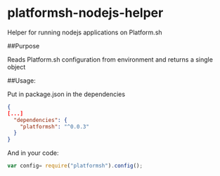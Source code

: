 # platformsh-nodejs-helper

Helper for running nodejs applications on Platform.sh

##Purpose

Reads Platform.sh configuration from environment and returns a single object

##Usage: 

Put in package.json in the dependencies

```json
{
[...]
  "dependencies": {
    "platformsh": "^0.0.3"
  }
}
```
And in your code:

```javascript
var config= require("platformsh").config();
```
